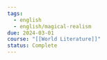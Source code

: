 ```yaml
---
tags:
  - english
  - english/magical-realism
due: 2024-03-01
course: "[[World Literature]]"
status: Complete
---
```

